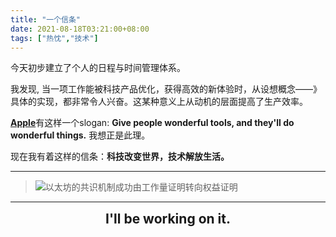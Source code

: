 ```yaml
---
title: "一个信条"
date: 2021-08-18T03:21:00+08:00
tags: ["热忱","技术"]
---
```


今天初步建立了个人的日程与时间管理体系。

我发现, 当一项工作能被科技产品优化，获得高效的新体验时，从设想概念——》具体的实现，都非常令人兴奋。这某种意义上从动机的层面提高了生产效率。

[**Apple**](https://www.apple.com)有这样一个slogan: **Give people wonderful tools, and they'll do wonderful things.** 我想正是此理。

现在我有着这样的信条：**科技改变世界，技术解放生活。**

---

>![](https://cdn.jsdelivr.net/gh/AlexLiu2022/resources/img/eth-pos-activated.JPG)以太坊的共识机制成功由工作量证明转向权益证明

---

<center><strong>
<span style = "font-size: 1.5em">I'll be working on it.</span>
</strong></center>
